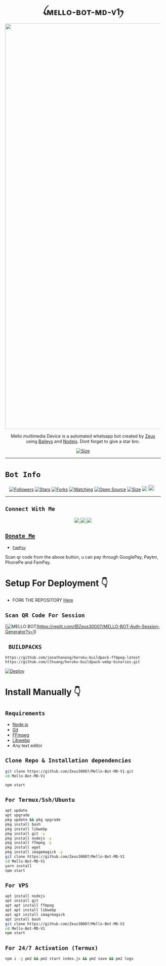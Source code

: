 
                                            

<h1 align="center">ꪶᴍᴇʟʟᴏ-ʙᴏᴛ-ᴍᴅ-ᴠ1ꫂ<br></h1>
<p align="center">
<img src="https://telegra.ph/file/55645d412bc859548dd65.jpg" width="736" height="1308" />
</p>

<p align="center">
Mello multimedia Device is a automated whatsapp bot created by <a href="https://github.com/Zeus30007" target="_blank">Zeus</a> using <a href="https://github.com/adiwajshing/Baileys" target="_blank">Baileys</a> and <a href="https://github.com/nodejs" target="_blank">Nodejs</a>. Dont forget to give a star bro.
</p>

<p align="center">
<a href="https://youtu.be/L_SIk59QeAU"><img title="Size" src="https://img.shields.io/badge/Tutorial-Video-green"></a>
</p>

------

# ```Bot Info```
<p align="center">
<a href="https://github.com/Zeus30007/followers"><img title="Followers" src="https://img.shields.io/github/followers/DGXeon?color=red&style=flat-square"></a>
<a href="https://github.com/Zeus30007/Mello-Bot-MD-V1/stargazers/"><img title="Stars" src="https://img.shields.io/github/stars/Zeus30007/MELLO-BOT-MD-V1?color=blue&style=flat-square"></a>
<a href="https://github.com/Zeus30007/Mello-Bot-MD-V1/network/members"><img title="Forks" src="https://img.shields.io/https://github.com/Zeus30007/Mello-Bot-MD-V1?color=red&style=flat-square"></a>
<a href="https://github.com/Zeus30007/Mello-Bot-MD-V1/watchers"><img title="Watching" src="https://img.shields.io/github.com/Zeus30007/Mello-Bot-MD-V1?label=Watchers&color=blue&style=flat-square"></a>
<a href="https://github.com/Zeus30007/Mello-Bot-MD-V1"><img title="Open Source" src="https://img.shields.io/badge/Author-zeus%20Bot%20Inc.-red?v=103"></a>
<a href="https://github.com/Zeus30007/Mello-Bot-MD-V1/"><img title="Size" src="https://img.shields.io/github/repo-size/Zeus30007/MELLO-BOT-MD-V1?style=flat-square&color=green"></a>
<a href="https://hits.seeyoufarm.com"><img src="https://hits.seeyoufarm.com/api/count/incr/badge.svg?url=https%3A%2F%2Fgithub.com%2FZeus30007%2FMELLO-BOT-MD-V1&count_bg=%2379C83D&title_bg=%23555555&icon=probot.svg&icon_color=%2300FF6D&title=hits&edge_flat=false"/></a>
<a href="https://github.com/Zeus30007/Mello-Bot-MD-V1/graphs/commit-activity"><img height="20" src="https://img.shields.io/badge/Maintained%3F-yes-green.svg"></a>&nbsp;&nbsp;
</p>
<p align='center'>
    </p>

-------

## ```Connect With Me```
<p align="center">
<a href="https://wa.me/916909137213"><img src="https://img.shields.io/badge/Contact zeus-25D366?style=for-the-badge&logo=whatsapp&logoColor=white" />
<a href="https://chat.whatsapp.com/Kjm8rnDFcpb04gQNSTbW2d"><img src="https://img.shields.io/badge/Join Official GC-25D366?style=for-the-badge&logo=whatsapp&logoColor=white" />
<a href="https://youtube.com/channel/UCvAo9TZ0Pw9vrJ_0WYRyO3A"><img src="https://img.shields.io/badge/Subscribe Xeon-ff0000?style=for-the-badge&logo=youtube&logoColor=ff000000&link=https://youtube.com/@zeus" /><br>
</p>

## ```Donate Me```

- [`FamPay`](https://i.ibb.co/w46VQ8D/Picsart-22-10-08-06-46-30-674.jpg)

<p align="left">
Scan qr code from the above button, u can pay through GooglePay, Paytm, PhonePe and FamPay.
</p>

# Setup For Deployment 👇

- FORK THE REPOSITORY [Here](https://github.com/Zeus30007/Mello-Bot-MD-V1/fork)

## `Scan QR Code For Session`
[![MELLO BOT](https://repl.it/badge/github/quiec/whatsasena)]https://replit.com/@Zeus30007/MELLO-BOT-Auth-Session-Generator?v=1)

## ` BUILDPACKS`

```
https://github.com/jonathanong/heroku-buildpack-ffmpeg-latest
https://github.com/clhuang/heroku-buildpack-webp-binaries.git
```

[![Deploy](https://www.herokucdn.com/deploy/button.svg)](https://heroku.com/deploy?template=https://github.com/Zeus30007/MELLO-BOT-MD-V1/)

# Install Manually 👇
## `Requirements`
* [Node.js](https://nodejs.org/en/)
* [Git](https://git-scm.com/downloads)
* [FFmpeg](https://github.com/BtbN/FFmpeg-Builds/releases/download/autobuild-2020-12-08-13-03/ffmpeg-n4.3.1-26-gca55240b8c-win64-gpl-4.3.zip)
* [Libwebp](https://developers.google.com/speed/webp/download)
* Any text editor
## `Clone Repo & Installation dependencies`
```bash
git clone https://github.com/Zeus30007/Mello-Bot-MD-V1.git
cd Mello-Bot-MD-V1

npm start
```
## `For Termux/Ssh/Ubuntu`
```bash
apt update
apt upgrade
pkg update && pkg upgrade
pkg install bash
pkg install libwebp
pkg install git -y
pkg install nodejs -y 
pkg install ffmpeg -y 
pkg install wget
pkg install imagemagick -y
git clone https://github.com/Zeus30007/Mello-Bot-MD-V1
cd Mello-Bot-MD-V1
yarn install
npm start
```
## `For VPS`
```bash
apt install nodejs 
apt install git 
apt apt install ffmpeg 
apt apt install libwebp 
apt apt install imagrmagick
apt install bash
git clone https://github.com/Zeus30007/Mello-Bot-MD-V1
cd Mello-Bot-MD-V1
npm start
```
## `For 24/7 Activation (Termux)`
```bash
npm i -g pm2 && pm2 start index.js && pm2 save && pm2 logs
```
